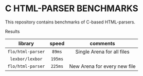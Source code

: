 # C HTML-PARSER BENCHMARKS

This repository contains benchmarks of C-based HTML-parsers.

Results

| library | speed | comments |
|:-------:|:-----:|:--------:|
| `flo/html-parser` | `89ms` | Single Arena for all files  |
| `lexbor/lexbor` | `195ms` | |
| `flo/html-parser` | `225ms` | New Arena for every new file |
